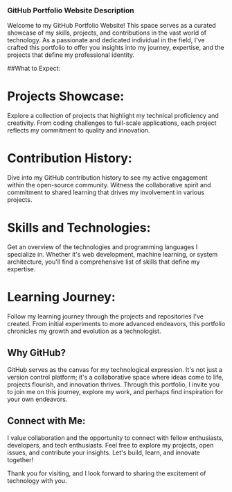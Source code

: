 ### GitHub Portfolio Website Description

Welcome to my GitHub Portfolio Website! This space serves as a curated showcase of my skills, projects, and contributions in the vast world of technology. As a passionate and dedicated individual in the field, I've crafted this portfolio to offer you insights into my journey, expertise, and the projects that define my professional identity.

##What to Expect:

# Projects Showcase: 
Explore a collection of projects that highlight my technical proficiency and creativity. From coding challenges to full-scale applications, each project reflects my commitment to quality and innovation.

# Contribution History: 
Dive into my GitHub contribution history to see my active engagement within the open-source community. Witness the collaborative spirit and commitment to shared learning that drives my involvement in various projects.

# Skills and Technologies: 
Get an overview of the technologies and programming languages I specialize in. Whether it's web development, machine learning, or system architecture, you'll find a comprehensive list of skills that define my expertise.

# Learning Journey: 
Follow my learning journey through the projects and repositories I've created. From initial experiments to more advanced endeavors, this portfolio chronicles my growth and evolution as a technologist.

## Why GitHub?

GitHub serves as the canvas for my technological expression. It's not just a version control platform; it's a collaborative space where ideas come to life, projects flourish, and innovation thrives. Through this portfolio, I invite you to join me on this journey, explore my work, and perhaps find inspiration for your own endeavors.

## Connect with Me:

I value collaboration and the opportunity to connect with fellow enthusiasts, developers, and tech enthusiasts. Feel free to explore my projects, open issues, and contribute your insights. Let's build, learn, and innovate together!

Thank you for visiting, and I look forward to sharing the excitement of technology with you.
